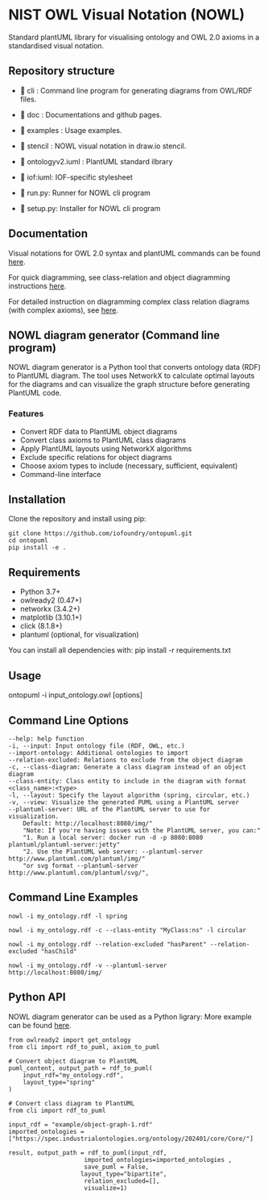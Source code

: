 # NIST OWL Visual Notation (NOWL)
Standard plantUML library for visualising ontology and OWL 2.0 axioms in a standardised visual notation. 

## Repository structure


- :file_folder: cli : Command line program for generating diagrams from OWL/RDF files.

- :file_folder: doc : Documentations and github pages.

- :file_folder: examples : Usage examples.

- :file_folder: stencil : NOWL visual notation in draw.io stencil.
- 📄 ontologyv2.iuml : PlantUML standard ilbrary
- 📄 iof:iuml: IOF-specific stylesheet
- 📄 run.py: Runner for NOWL cli program
- 📄 setup.py: Installer for NOWL cli program

## Documentation

Visual notations for OWL 2.0 syntax and plantUML commands can be found [here](https://iofoundry.github.io/ontopuml/commands). 

For quick diagramming, see class-relation and object diagramming instructions [here](https://iofoundry.github.io/ontopuml/quick-diagram).

For detailed instruction on diagramming complex class relation diagrams (with complex axioms), see [here](https://iofoundry.github.io/ontopuml/axioms).

## NOWL diagram generator (Command line program)
NOWL diagram generator is a Python tool that converts ontology data (RDF) to PlantUML diagram.
The tool uses NetworkX to calculate optimal layouts for the diagrams and can visualize the graph structure before generating PlantUML code. 
### Features
- Convert RDF data to PlantUML object diagrams
- Convert class axioms to PlantUML class diagrams
- Apply PlantUML layouts using NetworkX algorithms
- Exclude specific relations for object diagrams
- Choose axiom types to include (necessary, sufficient, equivalent)
- Command-line interface

## Installation

Clone the repository and install using pip:

```
git clone https://github.com/iofoundry/ontopuml.git
cd ontopuml
pip install -e .
```

## Requirements
- Python 3.7+
- owlready2 (0.47+)
- networkx (3.4.2+)
- matplotlib (3.10.1+)
- click (8.1.8+)
- plantuml (optional, for visualization)

You can install all dependencies with:
pip install -r requirements.txt

## Usage

ontopuml -i input_ontology.owl [options]

## Command Line Options

```
--help: help function
-i, --input: Input ontology file (RDF, OWL, etc.)
--import-ontology: Additional ontologies to import
--relation-excluded: Relations to exclude from the object diagram
-c, --class-diagram: Generate a class diagram instead of an object diagram
--class-entity: Class entity to include in the diagram with format <class_name>:<type>
-l, --layout: Specify the layout algorithm (spring, circular, etc.)
-v, --view: Visualize the generated PUML using a PlantUML server
--plantuml-server: URL of the PlantUML server to use for visualization.   
    Default: http://localhost:8080/img/"
    "Note: If you're having issues with the PlantUML server, you can:"
    "1. Run a local server: docker run -d -p 8080:8080 plantuml/plantuml-server:jetty"
    "2. Use the PlantUML web server: --plantuml-server http://www.plantuml.com/plantuml/img/"
    "or svg format --plantuml-server http://www.plantuml.com/plantuml/svg/",

```

## Command Line Examples

```
nowl -i my_ontology.rdf -l spring

nowl -i my_ontology.rdf -c --class-entity "MyClass:ns" -l circular

nowl -i my_ontology.rdf --relation-excluded "hasParent" --relation-excluded "hasChild"

nowl -i my_ontology.rdf -v --plantuml-server http://localhost:8080/img/

```
## Python API
NOWL diagram generator can be used as a Python ligrary:
More example can be found [here](https://github.com/iofoundry/ontopuml/tree/9aeb1f66257196b8272d56a8ee325df3b053ff03/examples).
```
from owlready2 import get_ontology
from cli import rdf_to_puml, axiom_to_puml

# Convert object diagram to PlantUML
puml_content, output_path = rdf_to_puml(
    input_rdf="my_ontology.rdf",
    layout_type="spring"
)

# Convert class diagram to PlantUML
from cli import rdf_to_puml

input_rdf = "example/object-graph-1.rdf"
imported_ontologies = ["https://spec.industrialontologies.org/ontology/202401/core/Core/"]

result, output_path = rdf_to_puml(input_rdf, 
                     imported_ontologies=imported_ontologies ,
                     save_puml = False, 
                    layout_type="bipartite", 
                     relation_excluded=[],
                     visualize=1)
```
